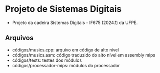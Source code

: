 # Projeto de Sistemas Digitais
- Projeto da cadeira Sistemas Digitais - IF675 (2024.1) da UFPE.

## Arquivos
- códigos/musics.cpp: arquivo em código de alto nível
- códigos/musics.asm: código traduzido do alto nível em assembly mips 
- códigos/tests: testes dos módulos
- códigos/processador-mips: módulos do processador
